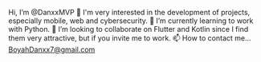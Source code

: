 Hi, I’m @DanxxMVP
👀 I'm very interested in the development of projects, especially mobile, web and cybersecurity.
🌱 I’m currently learning to work with Python.
💞️ I’m looking to collaborate on Flutter and Kotlin since I find them very attractive, but if you invite me to work.
📫 How to contact me... BoyahDanxx7@gmail.com
